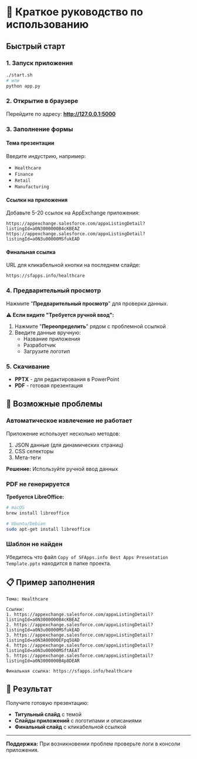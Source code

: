 # 🎯 Краткое руководство по использованию

## Быстрый старт

### 1. Запуск приложения
```bash
./start.sh
# или
python app.py
```

### 2. Открытие в браузере
Перейдите по адресу: **http://127.0.0.1:5000**

### 3. Заполнение формы

#### Тема презентации
Введите индустрию, например:
- `Healthcare`
- `Finance` 
- `Retail`
- `Manufacturing`

#### Ссылки на приложения
Добавьте 5-20 ссылок на AppExchange приложения:
```
https://appexchange.salesforce.com/appxListingDetail?listingId=a0N3000000B4cKBEAZ
https://appexchange.salesforce.com/appxListingDetail?listingId=a0N3u00000MSfukEAD
```

#### Финальная ссылка
URL для кликабельной кнопки на последнем слайде:
```
https://sfapps.info/healthcare
```

### 4. Предварительный просмотр
Нажмите "**Предварительный просмотр**" для проверки данных.

⚠️ **Если видите "Требуется ручной ввод":**
1. Нажмите "**Переопределить**" рядом с проблемной ссылкой
2. Введите данные вручную:
   - Название приложения
   - Разработчик  
   - Загрузите логотип

### 5. Скачивание
- **PPTX** - для редактирования в PowerPoint
- **PDF** - готовая презентация

## 🔧 Возможные проблемы

### Автоматическое извлечение не работает
Приложение использует несколько методов:
1. JSON данные (для динамических страниц)
2. CSS селекторы 
3. Мета-теги

**Решение:** Используйте ручной ввод данных

### PDF не генерируется
**Требуется LibreOffice:**
```bash
# macOS
brew install libreoffice

# Ubuntu/Debian  
sudo apt-get install libreoffice
```

### Шаблон не найден
Убедитесь что файл `Copy of SFApps.info Best Apps Presentation Template.pptx` находится в папке проекта.

## 📋 Пример заполнения

```
Тема: Healthcare

Ссылки:
1. https://appexchange.salesforce.com/appxListingDetail?listingId=a0N3000000B4cKBEAZ
2. https://appexchange.salesforce.com/appxListingDetail?listingId=a0N3u00000MSfukEAD
3. https://appexchange.salesforce.com/appxListingDetail?listingId=a0N3A00000EFpq5UAD
4. https://appexchange.salesforce.com/appxListingDetail?listingId=a0N3u00000MSftAEAT
5. https://appexchange.salesforce.com/appxListingDetail?listingId=a0N3000000B4p8DEAR

Финальная ссылка: https://sfapps.info/healthcare
```

## 🎉 Результат

Получите готовую презентацию:
- **Титульный слайд** с темой
- **Слайды приложений** с логотипами и описаниями
- **Финальный слайд** с кликабельной ссылкой

---

**Поддержка:** При возникновении проблем проверьте логи в консоли приложения.
